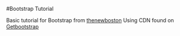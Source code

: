 #Bootstrap Tutorial

Basic tutorial for Bootstrap from [thenewboston](https://www.youtube.com/playlist?list=PL6gx4Cwl9DGBPw1sFodruZUPheWVKchlM)
Using CDN found on [Getbootstrap](http://getbootstrap.com/)
